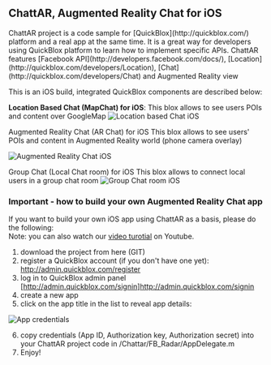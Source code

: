 <h2>ChattAR, Augmented Reality Chat for iOS</h2>
ChattAR project is a code sample for [QuickBlox](http://quickblox.com/) platform and a real app at the same time. It is a great way for developers using QuickBlox platform to learn how to implement specific APIs. ChattAR features [Facebook API](http://developers.facebook.com/docs/), [Location](http://quickblox.com/developers/Location), [Chat](http://quickblox.com/developers/Chat) and Augmented Reality view

This is an iOS build, integrated QuickBlox components are described below:

<strong>Location Based Chat (MapChat) for iOS</strong>:
This blox allows to see users POIs and content over GoogleMap
![Location based Chat iOS](https://s3.amazonaws.com/qbprod/dc607d44dd3a467bba3e9f95bdae003e00)


Augmented Reality Chat (AR Chat) for iOS
This blox allows to see users' POIs and content in Augmented Reality world (phone camera overlay)

![Augmented Reality Chat iOS](https://s3.amazonaws.com/qbprod/e3b37058ea324fcabf829767d7fd641400) &nbsp;&nbsp;&nbsp;&nbsp;&nbsp;&nbsp;


Group Chat (Local Chat room) for iOS
This blox allows to connect local users in a group chat room
![Group Chat room iOS](https://s3.amazonaws.com/qbprod/e012f5f920304a83b67782834227e28f00)


<h3>Important - how to build your own Augmented Reality Chat app</h3>

If you want to build your own iOS app using ChattAR as a basis, please do the following:<br />
Note: you can also watch our [video turotial](http://youtu.be/AgJZYBoxKz0) on Youtube.<br />
1) download the project from here (GIT)<br />
2) register a QuickBlox account (if you don't have one yet): http://admin.quickblox.com/register<br />
3) log in to QuickBlox admin panel [http://admin.quickblox.com/signin]http://admin.quickblox.com/signin<br />
4) create a new app <br />
5) click on the app title in the list to reveal app details:<br />

![App credentials](http://files.quickblox.com/app_credentials.png)

6) copy credentials (App ID, Authorization key, Authorization secret) into your ChattAR project code in /Chattar/FB_Radar/AppDelegate.m<br />
7) Enjoy!

